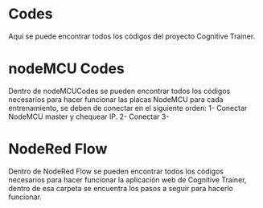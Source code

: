 # Codes
Aqui se puede encontrar todos los códigos del proyecto Cognitive Trainer.

# nodeMCU Codes
Dentro de nodeMCUCodes se pueden encontrar todos los códigos necesarios para hacer funcionar las placas NodeMCU para cada entrenamiento, se deben de conectar en el siguiente orden:
1- Conectar NodeMCU master y chequear IP.
2- Conectar 
3- 

# NodeRed Flow
Dentro de NodeRed Flow se pueden encontrar todos los códigos necesarios para hacer funcionar la aplicación web de Cognitive Trainer, dentro de esa carpeta se encuentra los pasos a seguir para hacerlo funcionar.
